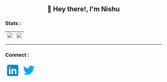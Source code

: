 ## <p align="center">:wave: Hey there!, I'm Nishu</p>

### Stats :

<img src="https://github-readme-stats.vercel.app/api/top-langs/?username=nishu-murmu&layout=compact&show_icons=true&theme=gruvbox&langs_count=8&hide_border=true" />|<a src="https://github.com/nishu-murmu/github-readme-stats"><img src="https://github-readme-stats.vercel.app/api?username=nishu-murmu&show_icons=true&theme=gruvbox&hide_border=true&hide=stars"></a>
|--------------|-------------|

---

### Connect :

<a href="https://www.linkedin.com/in/nishu-murmu-441635192/"><img src="https://github.com/nishu-murmu/nishu-murmu/blob/main/images/icons8-linkedin-48.png"/></a>
<a href="https://twitter.com/_Gliches_"><img src="https://github.com/nishu-murmu/nishu-murmu/blob/main/images/icons8-twitter-48.png"/></a>
<a href="https://www.instagram.com/nishu_murmu"><img src="" /></a>
<a href="https://medium.com/@nishumurmu"><img src="" /></a>

